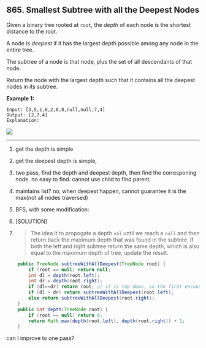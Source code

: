 ## 865. Smallest Subtree with all the Deepest Nodes

Given a binary tree rooted at `root`, the *depth* of each node is the shortest distance to the root.

A node is *deepest* if it has the largest depth possible among any node in the entire tree.

The subtree of a node is that node, plus the set of all descendants of that node.

Return the node with the largest depth such that it contains all the deepest nodes in its subtree.

 

**Example 1:**

```
Input: [3,5,1,6,2,0,8,null,null,7,4]
Output: [2,7,4]
Explanation:
```

![](https://s3-lc-upload.s3.amazonaws.com/uploads/2018/07/01/sketch1.png)

---

1. get the depth is simple

2. get the deepest depth is simple,

3. two pass, find the depth and deepest depth, then find the corresponing node. no easy to find. cannot use child to find parent.

4. maintains list? no, when deepest happen, cannot guarantee it is the max(not all nodes traversed)

5. BFS, with some modification:

6. [SOLUTION] 

7. > The idea it to propogate a depth `val` until we reach a `null` and then return back the maximum depth that was found in the subtree. If both the left and right subtree return the same depth, which is also equal to the maximum depth of tree, update the result.

```java
    public TreeNode subtreeWithAllDeepest(TreeNode root) {
        if (root == null) return null;
        int dl = depth(root.left);
        int dr = depth(root.right);
        if (dl==dr) return root; // it is top down, so the first encounter is that node with deepest nodes.
        if (dl > dr) return subtreeWithAllDeepest(root.left);
        else return subtreeWithAllDeepest(root.right);
    }
    public int depth(TreeNode root) {
        if (root == null) return 0;
        return Math.max(depth(root.left), depth(root.right)) + 1;
    }
```

can I improve to one pass?